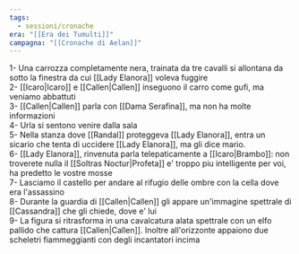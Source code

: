 ```yaml
---
tags:
  - sessioni/cronache
era: "[[Era dei Tumulti]]"
campagna: "[[Cronache di Aelan]]"
---
```

1- Una carrozza completamente nera, trainata da tre cavalli si allontana da sotto la finestra da cui [[Lady Elanora]] voleva fuggire  
2- [[Icaro|Icaro]] e [[Callen|Callen]] inseguono il carro come gufi, ma veniamo abbattuti  
3- [[Callen|Callen]] parla con [[Dama Serafina]], ma non ha molte informazioni  
4- Urla si sentono venire dalla sala  
5- Nella stanza dove [[Randal]] proteggeva [[Lady Elanora]], entra un sicario che tenta di uccidere [[Lady Elanora]], ma gli dice mario.  
6- [[Lady Elanora]], rinvenuta parla telepaticamente a [[Icaro|Brambo]]: non troverete nulla il [[Soltras Noctur|Profeta]] e' troppo piu intelligente per voi, ha predetto le vostre mosse  
7- Lasciamo il castello per andare al rifugio delle ombre con la cella dove era l'assassino  
8- Durante la guardia di [[Callen|Callen]] gli appare un'immagine spettrale di [[Cassandra]] che gli chiede, dove e' lui  
9- La figura si ritrasforma in una cavalcatura alata spettrale con un elfo pallido che cattura [[Callen|Callen]]. Inoltre all'orizzonte appaiono due scheletri fiammeggianti con degli incantatori incima